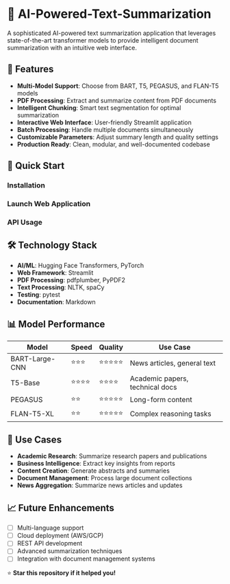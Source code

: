 # 🤖 AI-Powered-Text-Summarization

A sophisticated AI-powered text summarization application that leverages state-of-the-art transformer models to provide intelligent document summarization with an intuitive web interface.

## 🌟 **Features**

- **Multi-Model Support**: Choose from BART, T5, PEGASUS, and FLAN-T5 models
- **PDF Processing**: Extract and summarize content from PDF documents
- **Intelligent Chunking**: Smart text segmentation for optimal summarization
- **Interactive Web Interface**: User-friendly Streamlit application
- **Batch Processing**: Handle multiple documents simultaneously
- **Customizable Parameters**: Adjust summary length and quality settings
- **Production Ready**: Clean, modular, and well-documented codebase

## 🚀 **Quick Start**

### Installation
### Launch Web Application
### API Usage


## 🛠️ **Technology Stack**

- **AI/ML**: Hugging Face Transformers, PyTorch
- **Web Framework**: Streamlit
- **PDF Processing**: pdfplumber, PyPDF2
- **Text Processing**: NLTK, spaCy
- **Testing**: pytest
- **Documentation**: Markdown

## 📊 **Model Performance**

| Model | Speed | Quality | Use Case |
|-------|-------|---------|----------|
| BART-Large-CNN | ⭐⭐⭐ | ⭐⭐⭐⭐⭐ | News articles, general text |
| T5-Base | ⭐⭐⭐⭐ | ⭐⭐⭐⭐ | Academic papers, technical docs |
| PEGASUS | ⭐⭐ | ⭐⭐⭐⭐⭐ | Long-form content |
| FLAN-T5-XL | ⭐⭐ | ⭐⭐⭐⭐⭐ | Complex reasoning tasks |

## 🎯 **Use Cases**

- **Academic Research**: Summarize research papers and publications
- **Business Intelligence**: Extract key insights from reports
- **Content Creation**: Generate abstracts and summaries
- **Document Management**: Process large document collections
- **News Aggregation**: Summarize news articles and updates

## 📈 **Future Enhancements**

- [ ] Multi-language support
- [ ] Cloud deployment (AWS/GCP)
- [ ] REST API development
- [ ] Advanced summarization techniques
- [ ] Integration with document management systems

⭐ **Star this repository if it helped you!**
